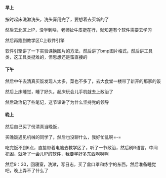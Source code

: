 #### 早上

按时起床洗漱洗头，洗头膏用完了，要想着去买新的了

然后去北区上IP，没学到啥，老师扯牛皮挺在行，就知道有个软件需要去学习

然后再跑到教学区C上软件引擎

软件引擎讲了一下实验课换图片的方法，然后讲了bmp图片格式，然后讲工具类，这工具类挺难的，但思想还是蛮直接的

#### 下午

然后中午去清真买饭发现人太多，菜也不多了，去大食堂一楼带了新开的那家的饭

然后上床睡觉，睡了好久，起床玩会儿手机就去上政治了

然后政治记了些笔记，这节课讲了为什么坚持党的领导

#### 晚上

然后自己买了份清真当晚饭，

买晚饭遇见机械的同学了，然后也没聊什么，我好忙乱啊=-=

吃完饭不到6点，直接带着电脑去教学区了，听了一节政治，然后刷R语言，中间犯困，就听了一会儿IP的软件，我要学好多东西啊啊啊

然后9：30，回寝室，洗漱，写日志，买了盒口罩和练字的东西，然后准备睡觉吧，晚上弄不了什么了